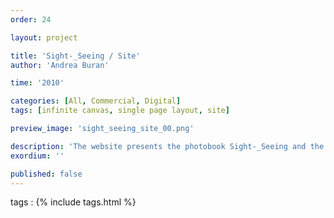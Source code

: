 ```yaml
---
order: 24

layout: project

title: 'Sight-_Seeing / Site'
author: 'Andrea Buran'

time: '2010'

categories: [All, Commercial, Digital]
tags: [infinite canvas, single page layout, site]

preview_image: 'sight_seeing_site_00.png'

description: 'The website presents the photobook Sight-_Seeing and the exhibitions of the same name held in Innsbruck and Berlin.'
exordium: ''

published: false
---
```


tags
: {% include tags.html %}
